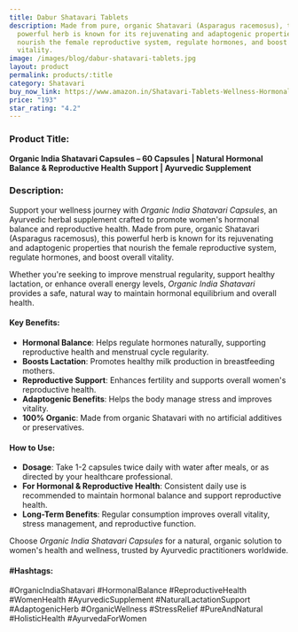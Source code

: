 ```yaml
---
title: Dabur Shatavari Tablets
description: Made from pure, organic Shatavari (Asparagus racemosus), this
  powerful herb is known for its rejuvenating and adaptogenic properties that
  nourish the female reproductive system, regulate hormones, and boost overall
  vitality.
image: /images/blog/dabur-shatavari-tablets.jpg
layout: product
permalink: products/:title
category: Shatavari
buy_now_link: https://www.amazon.in/Shatavari-Tablets-Wellness-Hormonal-Supplement/dp/B09TBC8JX6/ref=sr_1_16?crid=3QWSY64EZC63C&tag=m0150-21
price: "193"
star_rating: "4.2"
---
```

### Product Title:
**Organic India Shatavari Capsules – 60 Capsules | Natural Hormonal Balance & Reproductive Health Support | Ayurvedic Supplement**

### Description:
Support your wellness journey with *Organic India Shatavari Capsules*, an Ayurvedic herbal supplement crafted to promote women's hormonal balance and reproductive health. Made from pure, organic Shatavari (Asparagus racemosus), this powerful herb is known for its rejuvenating and adaptogenic properties that nourish the female reproductive system, regulate hormones, and boost overall vitality.

Whether you're seeking to improve menstrual regularity, support healthy lactation, or enhance overall energy levels, *Organic India Shatavari* provides a safe, natural way to maintain hormonal equilibrium and overall health.

#### Key Benefits:
- **Hormonal Balance**: Helps regulate hormones naturally, supporting reproductive health and menstrual cycle regularity.
- **Boosts Lactation**: Promotes healthy milk production in breastfeeding mothers.
- **Reproductive Support**: Enhances fertility and supports overall women's reproductive health.
- **Adaptogenic Benefits**: Helps the body manage stress and improves vitality.
- **100% Organic**: Made from organic Shatavari with no artificial additives or preservatives.

#### How to Use:
- **Dosage**: Take 1-2 capsules twice daily with water after meals, or as directed by your healthcare professional.
- **For Hormonal & Reproductive Health**: Consistent daily use is recommended to maintain hormonal balance and support reproductive health.
- **Long-Term Benefits**: Regular consumption improves overall vitality, stress management, and reproductive function.

Choose *Organic India Shatavari Capsules* for a natural, organic solution to women's health and wellness, trusted by Ayurvedic practitioners worldwide.

#### #Hashtags:
#OrganicIndiaShatavari #HormonalBalance #ReproductiveHealth #WomenHealth #AyurvedicSupplement #NaturalLactationSupport #AdaptogenicHerb #OrganicWellness #StressRelief #PureAndNatural #HolisticHealth #AyurvedaForWomen
